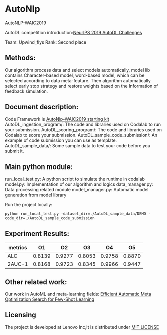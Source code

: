 # AutoNlp
AutoNLP-WAIC2019

AutoDL competition introduction:[NeurIPS 2019 AutoDL Challenges](https://autodl.chalearn.org/)

Team: Upwind_flys
Rank: Second place


## Methods:
Our algorithm process data and select models automatically, model lib contains Character-based model, word-based model, which can be selected according to data meta-feature. Then algorithm automatically select early stop strategy and restore weights based on the Information of feedback simulation.

## Document description:
Code Framework is [AutoNlp-WAIC2019 starting kit](https://github.com/mortal123/autonlp_starting_kit)
AutoDL_ingestion_program/: The code and libraries used on Codalab to run your submission.
AutoDL_scoring_program/: The code and libraries used on Codalab to score your submission.
AutoDL_sample_code_submission/: An example of code submission you can use as template.
AutoDL_sample_data/: Some sample data to test your code before you submit it.

## Main python module:
run_local_test.py: A python script to simulate the runtime in codalab
model.py: Implementation of our algorithm and logics
data_manager.py: Data processing related module
model_manager.py: Automatic model generation from model library

Run the project locally:
```
python run_local_test.py -dataset_dir=./AutoDL_sample_data/DEMO -code_dir=./AutoDL_sample_code_submission
```


## Experiment Results:

metrics  |  O1  | O2  | O3  |  O4  |  O5
---- | ----- | ------  | ----- | ----- | ----- |
 ALC | 0.8139 |  0.9277  | 0.8053 | 0.9758 | 0.8870 |
2AUC-1  | 0.8168 | 0.9723 | 0.8345 | 0.9966 | 0.9447 |


## Other related work:
Our work in AutoML and meta-learning fields:
[Efficient Automatic Meta Optimization Search for Few-Shot Learning](https://arxiv.org/abs/1909.03817)

## Licensing
The project is developed at Lenovo Inc,It is distributed under [MIT LICENSE](https://github.com/upwindflys/AutoNlp/blob/master/LICENSE)
